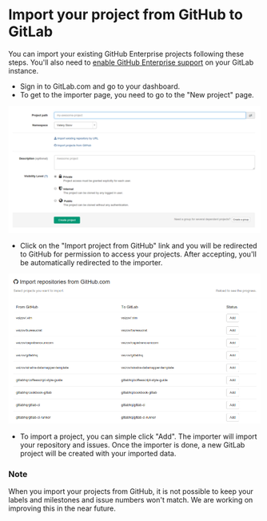 # Import your project from GitHub to GitLab

You can import your existing GitHub Enterprise projects following these steps. You'll also need to [enable GitHub Enterprise support](http://doc.gitlab.com/ee/integration/github.html) on your GitLab instance.

* Sign in to GitLab.com and go to your dashboard.
* To get to the importer page, you need to go to the "New project" page.

![New project page](github_importer/new_project_page.png)

* Click on the "Import project from GitHub" link and you will be redirected to GitHub for permission to access your projects. After accepting, you'll be automatically redirected to the importer.

![Importer page](github_importer/importer.png)

* To import a project, you can simple click "Add". The importer will import your repository and issues. Once the importer is done, a new GitLab project will be created with your imported data.

### Note
When you import your projects from GitHub, it is not possible to keep your labels and milestones and issue numbers won't match. We are working on improving this in the near future.
